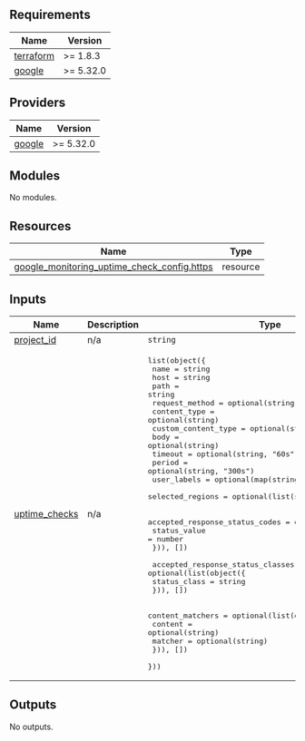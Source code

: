 <!-- BEGIN_TF_DOCS -->
## Requirements

| Name | Version |
|------|---------|
| <a name="requirement_terraform"></a> [terraform](#requirement\_terraform) | >= 1.8.3 |
| <a name="requirement_google"></a> [google](#requirement\_google) | >= 5.32.0 |

## Providers

| Name | Version |
|------|---------|
| <a name="provider_google"></a> [google](#provider\_google) | >= 5.32.0 |

## Modules

No modules.

## Resources

| Name | Type |
|------|------|
| [google_monitoring_uptime_check_config.https](https://registry.terraform.io/providers/hashicorp/google/latest/docs/resources/monitoring_uptime_check_config) | resource |

## Inputs

| Name | Description | Type | Default | Required |
|------|-------------|------|---------|:--------:|
| <a name="input_project_id"></a> [project\_id](#input\_project\_id) | n/a | `string` | n/a | yes |
| <a name="input_uptime_checks"></a> [uptime\_checks](#input\_uptime\_checks) | n/a | <pre>list(object({<br>    name                = string<br>    host                = string<br>    path                = string<br>    request_method      = optional(string, "GET")<br>    content_type        = optional(string)<br>    custom_content_type = optional(string)<br>    body                = optional(string)<br>    timeout             = optional(string, "60s")<br>    period              = optional(string, "300s")<br>    user_labels         = optional(map(string), {})<br>    selected_regions    = optional(list(string), [])<br><br>    accepted_response_status_codes = optional(list(object({<br>      status_value = number<br>    })), [])<br><br>    accepted_response_status_classes = optional(list(object({<br>      status_class = string<br>    })), [])<br><br>    content_matchers = optional(list(object({<br>      content = optional(string)<br>      matcher = optional(string)<br>    })), [])<br>  }))</pre> | `[]` | no |

## Outputs

No outputs.
<!-- END_TF_DOCS -->
